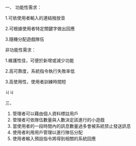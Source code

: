 
一、
功能性需求：

1.可依使用者輸入的連結撥放音

2.可根據使用者特定關鍵字做出回應

3.隨機分配遊戲隊伍

非功能性需求：

1.維護性佳，可便於新增或減少功能

2.高可靠度，系統指令執行失敗率低

3.高使用性，使用者訓練時間短

ㄐㄐ



三、
1. 管理者可以藉由個人資料標註用戶
2. 管理者可依隊伍數量與人數決定該進行的小遊戲
3. 當使用者的一段時間內的訊息數量過多會被系統禁止發送訊息
4. 使用者利用用戶管理以進行隊伍分配
5. 使用者輸入預設指令將得到相關的系統回應
